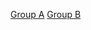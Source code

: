 [Group A](?expand=1&template=PULL_REQUEST_TEMPLATE1.md)
[Group B](?expand=1&template=PULL_REQUEST_TEMPLATE2.md)

